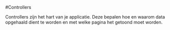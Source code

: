 #Controllers

Controllers zijn het hart van je applicatie. Deze bepalen hoe en waarom data opgehaald dient te worden en met welke pagina het getoond moet worden. 
